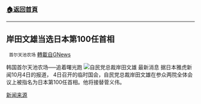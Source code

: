 ###  [:house:返回首頁](https://github.com/ourhimalayas/txt)
---


## 岸田文雄当选日本第100任首相
` 首尔天池农场` [轉載自GNews](https://gnews.org/zh-hans/1572149/)

韩国首尔天池农场—–追着曙光跑
![](https://assets.gnews.org/wp-content/uploads/2021/10/岸田文雄.jpeg)自民党总裁岸田文雄
最新消息 据日本雅虎新闻10月4日的报道， 4日召开的临时国会，自民党总裁岸田文雄在参众两院全体会议上被指名为日本第100任首相。他将接替菅义伟。

[新闻来源](https://news.yahoo.co.jp/articles/5ecf0b23bcc50b8917f4b0cf25122c6f5ff2da24)
